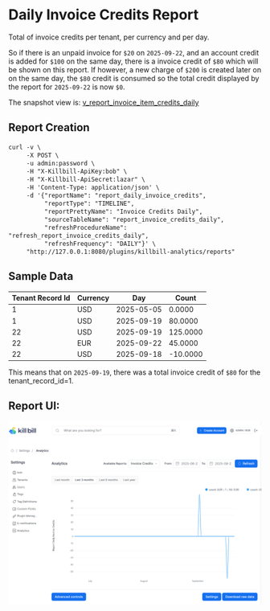 # Daily Invoice Credits Report

Total of invoice credits per tenant, per currency and per day.

So if there is an unpaid invoice for `$20` on `2025-09-22`, and an account credit is added for `$100` on the same day, there is a invoice credit of `$80` which will be shown on this report. If however, a new charge of `$200` is created later on on the same day, the `$80` credit is consumed so the total credit displayed by the report for `2025-09-22` is now `$0`. 

The snapshot view is: [v_report_invoice_item_credits_daily](v_report_invoice_item_credits_daily.ddl)

## Report Creation

```
curl -v \
     -X POST \
     -u admin:password \
     -H "X-Killbill-ApiKey:bob" \
     -H "X-Killbill-ApiSecret:lazar" \
     -H 'Content-Type: application/json' \
     -d '{"reportName": "report_daily_invoice_credits",
          "reportType": "TIMELINE",
          "reportPrettyName": "Invoice Credits Daily",
          "sourceTableName": "report_invoice_credits_daily",
          "refreshProcedureName": "refresh_report_invoice_credits_daily",
          "refreshFrequency": "DAILY"}' \
     "http://127.0.0.1:8080/plugins/killbill-analytics/reports"
```

## Sample Data

| Tenant Record Id | Currency | Day        | Count    |
|------------------|----------|------------|----------|
| 1                | USD      | 2025-05-05 | 0.0000   |
| 1                | USD      | 2025-09-19 | 80.0000  |
| 22               | USD      | 2025-09-19 | 125.0000 |
| 22               | EUR      | 2025-09-22 | 45.0000  |
| 22               | USD      | 2025-09-18 | -10.0000 |

This means that on `2025-09-19`, there was a total invoice credit of `$80` for the tenant_record_id=1.


## Report UI:

![invoice-credits-daily.png](invoice-credits-daily.png)